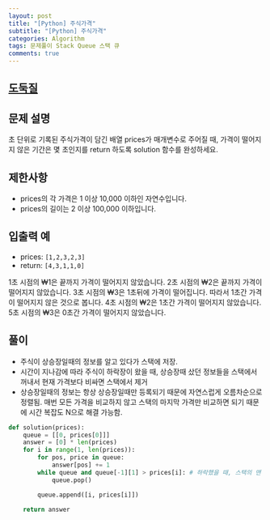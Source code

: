 ```yaml
---
layout: post
title: "[Python] 주식가격"
subtitle: "[Python] 주식가격"
categories: Algorithm
tags: 문제풀이 Stack Queue 스택 큐
comments: true
---
```


## [도둑질](https://programmers.co.kr/learn/courses/30/lessons/42897)

## 문제 설명

초 단위로 기록된 주식가격이 담긴 배열 prices가 매개변수로 주어질 때, 가격이 떨어지지 않은 기간은 몇 초인지를 return 하도록 solution 함수를 완성하세요.

## 제한사항

- prices의 각 가격은 1 이상 10,000 이하인 자연수입니다.
- prices의 길이는 2 이상 100,000 이하입니다.

## 입출력 예

- prices: `[1,2,3,2,3]`
- return: `[4,3,1,1,0]`

1초 시점의 ₩1은 끝까지 가격이 떨어지지 않았습니다.
2초 시점의 ₩2은 끝까지 가격이 떨어지지 않았습니다.
3초 시점의 ₩3은 1초뒤에 가격이 떨어집니다. 따라서 1초간 가격이 떨어지지 않은 것으로 봅니다.
4초 시점의 ₩2은 1초간 가격이 떨어지지 않았습니다.
5초 시점의 ₩3은 0초간 가격이 떨어지지 않았습니다.

## 풀이

- 주식이 상승장일때의 정보를 알고 있다가 스택에 저장.
- 시간이 지나감에 따라 주식이 하락장이 왔을 때, 상승장때 샀던 정보들을 스택에서 꺼내서 현재 가격보다 비싸면 스택에서 제거
- 상승장일때의 정보는 항상 상승장일때만 등록되기 때문에 자연스럽게 오름차순으로 정렬됨. 매번 모든 가격을 비교하지 않고 스택의 마지막 가격만 비교하면 되기 때문에 시간 복잡도 N으로 해결 가능함.

```python
def solution(prices):
    queue = [[0, prices[0]]]
    answer = [0] * len(prices)
    for i in range(1, len(prices)):
        for pos, price in queue:
            answer[pos] += 1
        while queue and queue[-1][1] > prices[i]: # 하락했을 때, 스택의 맨 끝 가격과 비교. 하락한 가격이 맨 끝 가격보다 싸면 제거.
            queue.pop()

        queue.append([i, prices[i]])

    return answer
```
